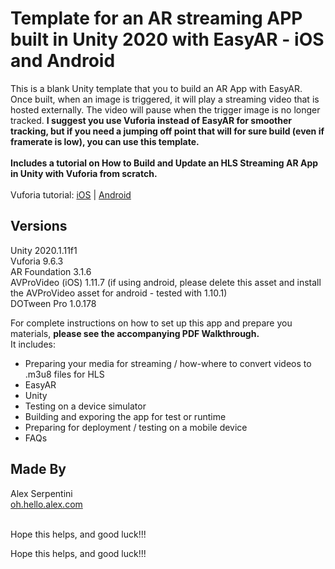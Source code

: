 # Template for an AR streaming APP built in Unity 2020 with EasyAR - iOS and Android

This is a blank Unity template that you to build an AR App with EasyAR.  Once built, when an image is triggered, it will play a streaming video that is hosted externally. The video will pause when the trigger image is no longer tracked. **I suggest you use Vuforia instead of EasyAR for smoother tracking, but if you need a jumping off point that will for sure build (even if framerate is low), you can use this template.** <br /><br />
**Includes a tutorial on How to Build and Update an HLS Streaming AR App in Unity with Vuforia from scratch.**<br /><br />
Vuforia tutorial: [iOS](https://github.com/Oh-Hello-Alex/-Template-Unity2020StreamingARwithVuforia-iOS) | [Android](https://github.com/Oh-Hello-Alex/-Template-Unity2020StreamingARwithVuforia-Android)<br />



## Versions

Unity 2020.1.11f1 <br />
Vuforia 9.6.3 <br />
AR Foundation 3.1.6 <br />
AVProVideo (iOS) 1.11.7 (if using android, please delete this asset and install the AVProVideo asset for android - tested with 1.10.1) <br />
DOTween Pro  1.0.178 <br />


For complete instructions on how to set up this app and prepare you materials, **please see the accompanying PDF Walkthrough.** <br />
It includes: 
*    Preparing your media for streaming / how-where to convert videos to .m3u8 files for HLS
*    EasyAR
*    Unity
*    Testing on a device simulator
*    Building and exporing the app for test or runtime
*    Preparing for deployment / testing on a mobile device
*    FAQs


## Made By

Alex Serpentini <br />
[oh.hello.alex.com](http://oh.hello.alex.com) <br /><br />


Hope this helps, and good luck!!! 



Hope this helps, and good luck!!! 
